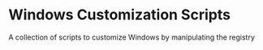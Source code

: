 # Windows Customization Scripts
A collection of scripts to customize Windows by manipulating the registry

